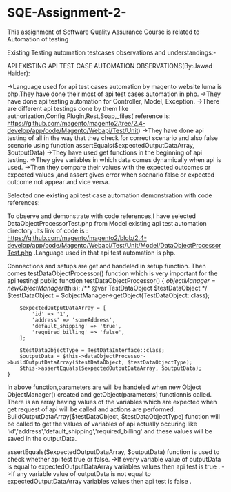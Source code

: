 # SQE-Assignment-2-
This assignment of Software Quality Assurance Course is related to Automation of testing


Existing Testing automation testcases observations and understandings:-



API EXISTING API TEST CASE AUTOMATION OBSERVATIONS(By:Jawad Haider):

->Language used for api test cases automation by magento website luma is php.They have done their most of api test cases automation in php.
->They have done api testing automation for Controller, Model, Exception.
->There are different api testings done by them like authorization,Config,Plugin,Rest,Soap,_files( reference is:   https://github.com/magento/magento2/tree/2.4-develop/app/code/Magento/Webapi/Test/Unit)
->They have done api testing of all in the way that they check for correct scenario and also false scenario using function assertEquals($expectedOutputDataArray, $outputData)
->They have used get functions in the beginning of api testing. 
->They give variables in which data comes dynamically when api is used.
->Then they compare their values with the expected outcomes or expected values ,and assert gives error when scenario false or expected outcome not appear and vice versa.

Selected one existing api test case automation demonstration with code references: 

To observe and demonstrate with code references,I have selected DataObjectProcessorTest.php from Model existing api test automation directory .Its link of code is :    https://github.com/magento/magento2/blob/2.4-develop/app/code/Magento/Webapi/Test/Unit/Model/DataObjectProcessorTest.php .Language used in that api test automation is php. 

Connections and setups are get and handeled in setup function.
Then comes testDataObjectProcessor() function which is very important for the api testing!
public function testDataObjectProcessor()
    {
        $objectManager =  new ObjectManager($this);
        /** @var TestDataObject $testDataObject */
        $testDataObject = $objectManager->getObject(TestDataObject::class);

        $expectedOutputDataArray = [
            'id' => '1',
            'address' => 'someAddress',
            'default_shipping' => 'true',
            'required_billing' => 'false',
        ];

        $testDataObjectType = TestDataInterface::class;
        $outputData = $this->dataObjectProcessor->buildOutputDataArray($testDataObject, $testDataObjectType);
        $this->assertEquals($expectedOutputDataArray, $outputData);
    }

In above function,parameters are will be handeled when new Object ObjectManager() created and getObject(parameters) functionnis called.
There is an array having values of the variables which are expected when get request of api will be called and actions are performed.
BuildOutputDataArray($testDataObject, $testDataObjectType) function will be called to get the values of variables of api actually occuring like 'id','address','default_shipping','required_billing' and these values will be saved in the outputData.

assertEquals($expectedOutputDataArray, $outputData) function is used to check whether api test true or false.
    ->If every variable value of outputData is equal to expectedOutputDataArray variables values then api test is true . 
    ->If any variable value of outputData is not equal to expectedOutputDataArray variables values then api test is false . 
